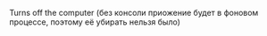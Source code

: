 Turns off the computer
(без консоли приожение будет в фоновом процессе, поэтому её убирать нельзя было)
